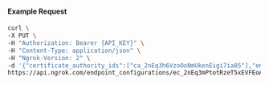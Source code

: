 <!-- Code generated for API Clients. DO NOT EDIT. -->

#### Example Request

```bash
curl \
-X PUT \
-H "Authorization: Bearer {API_KEY}" \
-H "Content-Type: application/json" \
-H "Ngrok-Version: 2" \
-d '{"certificate_authority_ids":["ca_2nEq3h6VzoOoNmUkenEigi7ia85"],"enabled":true}' \
https://api.ngrok.com/endpoint_configurations/ec_2nEq3mPtotRzeT5xEVFEoAlq0Zm/mutual_tls
```
